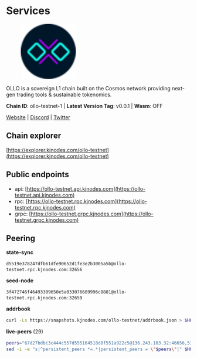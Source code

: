 # Services

<figure><img src="https://raw.githubusercontent.com/kj89/cosmos-images/main/logos/ollo.png" width="150" alt=""><figcaption></figcaption></figure>

OLLO is a sovereign L1 chain built on the Cosmos network providing  next-gen trading tools & sustainable tokenomics.

**Chain ID**: ollo-testnet-1 | **Latest Version Tag**: v0.0.1 | **Wasm**: OFF

[Website](https://www.ollostation.zone) | [Discord](https://discord.com/invite/GxBqZ9mSSm) | [Twitter](https://twitter.com/OLLOStation)




## Chain explorer
[https://explorer.kjnodes.com/ollo-testnet](https://explorer.kjnodes.com/ollo-testnet)

## Public endpoints

* api: [https://ollo-testnet.api.kjnodes.com](https://ollo-testnet.api.kjnodes.com)
* rpc: [https://ollo-testnet.rpc.kjnodes.com](https://ollo-testnet.rpc.kjnodes.com)
* grpc: [https://ollo-testnet.grpc.kjnodes.com](https://ollo-testnet.grpc.kjnodes.com)

## Peering

**state-sync**

```text
d5519e378247dfb61dfe90652d1fe3e2b3005a5b@ollo-testnet.rpc.kjnodes.com:32656
```

**seed-node**

```text
3f472746f46493309650e5a033076689996c8881@ollo-testnet.rpc.kjnodes.com:32659
```

**addrbook**
```bash
curl -Ls https://snapshots.kjnodes.com/ollo-testnet/addrbook.json > $HOME/.ollo/config/addrbook.json
```

**live-peers** (29)
```bash
peers="67d27bdbc3c444c557d555164518d8f551a922c5@136.243.103.32:46656,536c816c0d32ceb601fcf047284f65dc68c0513a@65.21.134.202:26626,42beefd08b5f8580177d1506220db3a548090262@65.108.195.29:26116,dd577d8f2e997d7e70495640aff124ddb70d1a21@95.217.192.222:26656,0d642afa8df369a5021609c43bb7765a332a615f@65.109.106.91:17656,7dc63d58dccf6777206d5cdbc1ec1b9ba5221bd5@65.108.97.58:15656,da8d3ca8e1c147f0037b1c43ad3de7174f5ec1b7@209.145.59.224:26656,d5519e378247dfb61dfe90652d1fe3e2b3005a5b@65.109.68.190:32656,0bee9e500e51465917506b47691a8fb032100da9@94.130.200.168:32656,2a8f0fada8b8b71b8154cf30ce44aebea1b5fe3d@162.19.238.122:26656,43da48176665407ebbe40f809a0ec2c84ab0579e@65.109.24.121:26656,a553ae4af55d127300dd707a46e715b47a82610a@65.21.131.215:26626,dba5e8b41c4e369418f83a449966e4eb7ca05cd4@65.109.23.114:18156,5c2a752c9b1952dbed075c56c600c3a79b58c395@195.3.220.135:27006,517786f9e5e9caf196fed64c2130528e0ef59643@65.109.70.23:18156,3ea40f63890f10272201edf96d2a49e197e52091@65.108.105.48:18156,d6c5ff021b091a1fd93b9f811cf7fca0d31e8510@65.108.238.61:46656,036d17d15c4e36cee8d93f9fb1a5ad5cb956631f@213.136.76.191:26656,b1fe199b7ac2a7714c5d21524bb87810a2be94fb@135.181.178.53:32656,95ca646da3736cef5d6c6704f736bc49ff87ef6c@109.123.249.213:26656,cadc2b601a188aedbe4156a6eb5a81e00770bcfc@65.108.219.110:26656,595a8418f3f68a499a873148ec19a95b0f34390c@65.109.82.106:32656,e3d1fbe11462a128f14ebc10f7e8bd59823f09e2@161.97.152.215:26656,47655c33bdecae7f449301197d8b951a97e1b680@89.58.59.75:26656,ef2b392423003fe81c92ff8de2d08febc19b220e@142.93.36.7:26656,e53eedfc4c5c4487e1fba7f3b97de6aadfca8cea@5.161.179.64:26656,412da32e046360f7e5168a89f80172ad093b17d9@65.109.37.58:17656,7349272f712e713a957bf5349930e3439e98b518@167.235.27.69:20656,8c4a28db4a9f4a37725d504d6f87fb5e1aee0266@49.12.216.13:46656"
sed -i -e "s|^persistent_peers *=.*|persistent_peers = \"$peers\"|" $HOME/.ollo/config/config.toml
```
